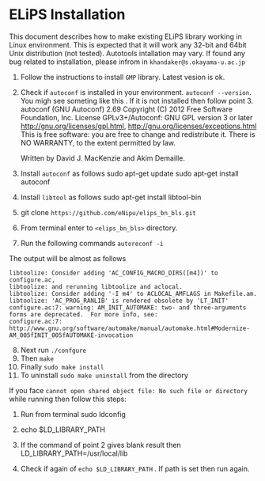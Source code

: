 # ELiPS Installation
This document describes how to make existing ELiPS library working in Linux environment. This is expected that it will work any 32-bit and 64bit Unix distribution (not tested). Autotools intallation may vary. If found any bug related to installation, please infrom in `khandaker@s.okayama-u.ac.jp`


1. Follow the instructions to install `GMP` library. Latest vesion is ok.
2. Check if `autoconf` is installed in your environment. `autoconf --version`. You migh see someting like this . If it is not installed then follow point 3.
    autoconf (GNU Autoconf) 2.69
    Copyright (C) 2012 Free Software Foundation, Inc.
    License GPLv3+/Autoconf: GNU GPL version 3 or later
    <http://gnu.org/licenses/gpl.html>, <http://gnu.org/licenses/exceptions.html>
    This is free software: you are free to change and redistribute it.
    There is NO WARRANTY, to the extent permitted by law.
    
    Written by David J. MacKenzie and Akim Demaille.
3. Install `autoconf`  as follows 
    sudo apt-get update
    sudo apt-get install autoconf
4. Install `libtool` as follows 
    sudo apt-get install libtool-bin
5. git clone `https://github.com/eNipu/elips_bn_bls.git`
6. From terminal enter to `<elips_bn_bls>` directory.
7. Run the following commands 
    `autoreconf -i`

The output will be almost as follows

    libtoolize: Consider adding 'AC_CONFIG_MACRO_DIRS([m4])' to configure.ac,
    libtoolize: and rerunning libtoolize and aclocal.
    libtoolize: Consider adding '-I m4' to ACLOCAL_AMFLAGS in Makefile.am.
    libtoolize: 'AC_PROG_RANLIB' is rendered obsolete by 'LT_INIT'
    configure.ac:7: warning: AM_INIT_AUTOMAKE: two- and three-arguments forms are deprecated.  For more info, see:
    configure.ac:7: http://www.gnu.org/software/automake/manual/automake.html#Modernize-AM_005fINIT_005fAUTOMAKE-invocation 
8. Next run `./confgure` 
9. Then `make`
10. Finally `sudo make install`
10. To uninstall `sudo make uninstall` from the directory


If you face `cannot open shared object file: No such file or directory` while running then follow this steps:

1. Run from terminal 
    sudo ldconfig


2. 
    echo $LD_LIBRARY_PATH


3. If the command of point 2 gives blank result then
    LD_LIBRARY_PATH=/usr/local/lib
4. Check if again of `echo $LD_LIBRARY_PATH` . If path is set then run again.

